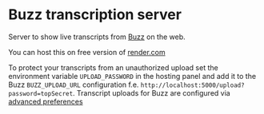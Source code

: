 # Buzz transcription server

Server to show live transcripts from [Buzz](https://github.com/chidiwilliams/buzz) on the web. 

You can host this on free version of [render.com](https://render.com/)

To protect your transcripts from an unauthorized upload set the environment variable `UPLOAD_PASSWORD` in the hosting panel and add it to the Buzz `BUZZ_UPLOAD_URL` configuration f.e. `http://localhost:5000/upload?password=topSecret`. Transcript uploads for Buzz are configured via [advanced preferences](https://chidiwilliams.github.io/buzz/docs/preferences#advanced-preferences)